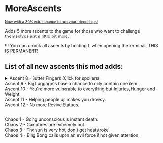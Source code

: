 # MoreAscents
<sub>[Now with a 30% extra chance to ruin your friendships!](https://medal.tv/games/peak/clips/kyP7Mxifu7TizEtzi?invite=cr-MSxPdEosMTkwNTA5NDMy)</sub>

Adds 5 more ascents to the game for those who want to challenge themselves just a little bit more.

!!! You can unlock all ascents by holding L when opening the terminal, THIS IS PERMANENT!

## List of all new ascents this mod adds:
<details>
  <summary>Ascent 8 - Butter Fingers (Click for spoilers)</summary>

  Makes you drop every item upon any fall damage, _including your backpack_
</details>
Ascent 9 - Big Luggage's have a chance to only contain one item.<br>
Ascent 10 - You're more vulnerable to everything but Injuries, Hunger and Weight.<br>
Ascent 11 - Helping people up makes you drowsy.<br>
Ascent 12 - No more Revive Statues.<br><br>

Chaos 1 - Going unconscious is instant death.<br>
Chaos 2 - Campfires are extremely hot.<br>
Chaos 3 - The sun is very hot, don't get heatstroke<br>
Chaos 4 - Bing Bong calls upon an evil force if not given attention.<br>
